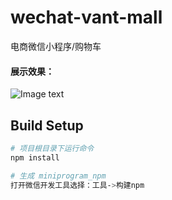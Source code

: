 # wechat-vant-mall
电商微信小程序/购物车

#### 展示效果：
![Image text](https://github.com/zhangyuanliang/wechat-vant-mall/blob/master/cut/cut.png)

## Build Setup

``` bash
# 项目根目录下运行命令
npm install

# 生成 miniprogram_npm
打开微信开发工具选择：工具->构建npm

```

